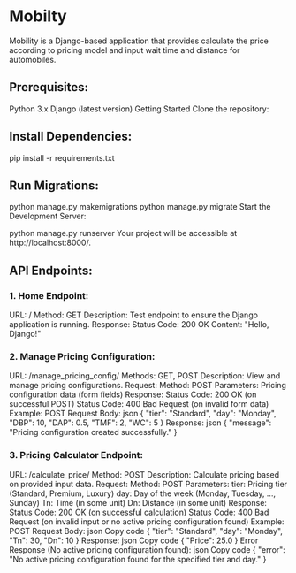# Mobilty
Mobility is a Django-based application that provides calculate the price according to pricing model and input wait time and distance for automobiles.

## Prerequisites:

Python 3.x
Django (latest version)
Getting Started
Clone the repository:



## Install Dependencies:

pip install -r requirements.txt


## Run Migrations:

python manage.py makemigrations
python manage.py migrate
Start the Development Server:


python manage.py runserver
Your project will be accessible at http://localhost:8000/.

## API Endpoints:

### 1. Home Endpoint:
URL: /
Method: GET
Description: Test endpoint to ensure the Django application is running.
Response:
Status Code: 200 OK
Content: "Hello, Django!"


### 2. Manage Pricing Configuration:
URL: /manage_pricing_config/
Methods: GET, POST
Description: View and manage pricing configurations.
Request:
Method: POST
Parameters: Pricing configuration data (form fields)
Response:
Status Code: 200 OK (on successful POST)
Status Code: 400 Bad Request (on invalid form data)
Example:
POST Request Body:
json
{
  "tier": "Standard",
  "day": "Monday",
  "DBP": 10,
  "DAP": 0.5,
  "TMF": 2,
  "WC": 5
}
Response:
json
{
  "message": "Pricing configuration created successfully."
}


### 3. Pricing Calculator Endpoint:
URL: /calculate_price/
Method: POST
Description: Calculate pricing based on provided input data.
Request:
Method: POST
Parameters:
tier: Pricing tier (Standard, Premium, Luxury)
day: Day of the week (Monday, Tuesday, ..., Sunday)
Tn: Time (in some unit)
Dn: Distance (in some unit)
Response:
Status Code: 200 OK (on successful calculation)
Status Code: 400 Bad Request (on invalid input or no active pricing configuration found)
Example:
POST Request Body:
json
Copy code
{
  "tier": "Standard",
  "day": "Monday",
  "Tn": 30,
  "Dn": 10
}
Response:
json
Copy code
{
  "Price": 25.0
}
Error Response (No active pricing configuration found):
json
Copy code
{
  "error": "No active pricing configuration found for the specified tier and day."
}
